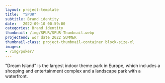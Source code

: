 ```yaml
---
layout: project-template
title:  "SPUR"
subtitle: Brand identity
date:   2022-09-10 00:59:00
categories: Brand identity
thumbnail: /img/SPUR/SPUR-Thumbnail.webp
projectend: wor date 2022 SUMMER
thumbnail-class: project-thumbnail-container block-size-xl
images:
- /img/poker/
---
```


"Dream Island" is the largest indoor theme park in Europe, which includes a shopping and entertainment complex and a landscape park with a waterfront.
